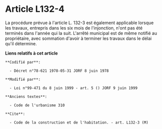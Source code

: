 # Article L132-4

La procédure prévue à l'article L. 132-3 est également applicable lorsque les travaux, entrepris dans les six mois de
l'injonction, n'ont pas été terminés dans l'année qui la suit. L'arrêté municipal est de même notifié au propriétaire, avec
sommation d'avoir à terminer les travaux dans le délai qu'il détermine.

**Liens relatifs à cet article**

	**Codifié par**:

	  - Décret n°78-621 1978-05-31 JORF 8 juin 1978

	**Modifié par**:

	  - Loi n°99-471 du 8 juin 1999 - art. 5 () JORF 9 juin 1999

	**Anciens textes**:

	  - Code de l'urbanisme 310

	**Cite**:

	  - Code de la construction et de l'habitation. - art. L132-3 (M)
